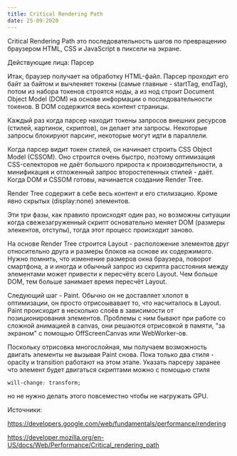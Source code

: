 ```yaml
---
title: Critical Rendering Path
date: 25-09-2020
---
```

Critical Rendering Path это последовательность шагов по превращению браузером HTML, CSS и JavaScript в пиксели на экране.

Действующие лица: Парсер

Итак, браузер получает на обработку HTML-файл. Парсер проходит его байт за байтом и вычленяет токены (самые главные - startTag, endTag), потом из набора токенов строятся ноды, а из нод строит Document Object Model (DOM) на основе информации о последовательности токенов. В DOM содержится весь контент страницы.

Каждый раз когда парсер находит токены запросов внешних ресурсов (стилей, картинок, скриптов), он делает эти запросы. Некоторые запросы блокируют парсинг, некоторые могут идти в параллели.

Когда парсер видит токен стилей, он начинает строить CSS Object Model (CSSOM). Оно строится очень быстро, поэтому оптимизация CSS-селекторов не даёт большого прироста к производительности, а минификация и отложенный запрос второстепенных стилей - даёт. Когда DOM и CSSOM готовы, начинается создание Render Tree.

Render Tree содержит в себе весь контент и его стилизацию. Кроме явно скрытых (display:none) элементов. 

Эти три фазы, как правило происходят один раз, но возможны ситуации когда свежезагруженный скрипт основательно меняет DOM (размеры элекентов, отступы), тогда этот процесс происходит заново.

На основе Render Tree строится Layout - расположение элементов друг относительно друга и размеры блоков на основе их содержимого. Нужно помнить, что изменение размеров окна браузера, поворот смартфона, а и иногда и обычный запрос из скрипта расстояния между элементами может привести к пересчёту всего Layout. Чем больше DOM, тем больше занимает время пересчёт Layout.

Следующий шаг - Paint. Обычно он не доставляет хлопот в оптимизации, он просто отрисоывавает то, что насчиталось в Layout. Paint происходит в несколько слоёв в зависимости от позиционирования элементов. Проблемы с ним бывают при работе со сложной анимацией в canvas, они решаются отрисовкой в памяти, "за экраном" с помощью OffScreenCanvas или WebWorker-ов. 

Поскольку отрисовка многослойная, мы получаем возможность двигать элементы не вызывая Paint снова. Пока только два стиля - opacity и transition работают на этом этапе. Указать парсеру заранее что элемент будет двигаться скриптами можно с помощью стиля 
``` css
will-change: transform;
```
но не нужно делать этого повсеместно чтобы не нагружать GPU.

Источники:

https://developers.google.com/web/fundamentals/performance/rendering

https://developer.mozilla.org/en-US/docs/Web/Performance/Critical_rendering_path


